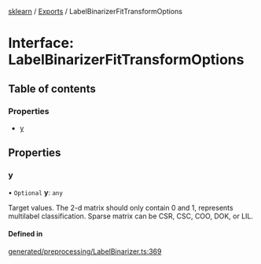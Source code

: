 [sklearn](../readme.md) / [Exports](../modules.md) / LabelBinarizerFitTransformOptions

# Interface: LabelBinarizerFitTransformOptions

## Table of contents

### Properties

- [y](LabelBinarizerFitTransformOptions.md#y)

## Properties

### y

• `Optional` **y**: `any`

Target values. The 2-d matrix should only contain 0 and 1, represents multilabel classification. Sparse matrix can be CSR, CSC, COO, DOK, or LIL.

#### Defined in

[generated/preprocessing/LabelBinarizer.ts:369](https://github.com/transitive-bullshit/scikit-learn-ts/blob/367336a/packages/sklearn/src/generated/preprocessing/LabelBinarizer.ts#L369)
